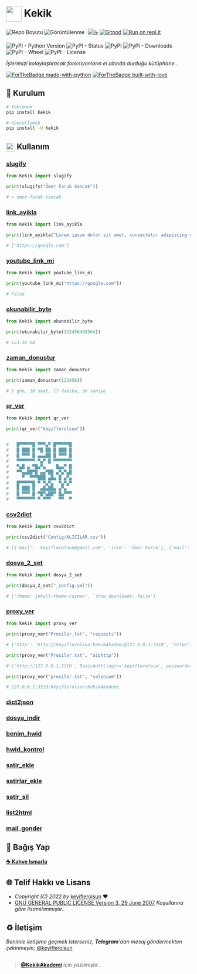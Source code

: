 # <img src="https://www.akashtrehan.com/assets/images/emoji/terminal.png" height="42" align="center"> Kekik

![Repo Boyutu](https://img.shields.io/github/repo-size/keyiflerolsun/SpotifyTakipci)
![Görüntülenme](https://hits.seeyoufarm.com/api/count/incr/badge.svg?url=https://github.com/keyiflerolsun/SpotifyTakipci&title=Görüntülenme)
<a href="https://KekikAkademi.org/Kahve" target="_blank"><img src="https://img.shields.io/badge/☕️-Kahve Ismarla-ffdd00" title="☕️" style="padding-left:5px;"></a>
[![Gitpod](https://img.shields.io/badge/Gitpod-Çalıştır-blue?logo=gitpod)](https://gitpod.io/#https://github.com/keyiflerolsun/SpotifyTakipci)
[![Run on repl.it](https://img.shields.io/badge/Replit-Çalıştır-green?logo=replit)](https://repl.it/github/keyiflerolsun/SpotifyTakipci)

![PyPI - Python Version](https://img.shields.io/pypi/pyversions/Kekik)
![PyPI - Status](https://img.shields.io/pypi/status/Kekik)
![PyPI](https://img.shields.io/pypi/v/Kekik)
![PyPI - Downloads](https://img.shields.io/pypi/dm/Kekik)
![PyPI - Wheel](https://img.shields.io/pypi/wheel/Kekik)
![PyPI - License](https://img.shields.io/pypi/l/Kekik)

*İşlerimizi kolaylaştıracak fonksiyonların el altında durduğu kütüphane..*

[![ForTheBadge made-with-python](http://ForTheBadge.com/images/badges/made-with-python.svg)](https://www.python.org/)
[![ForTheBadge built-with-love](http://ForTheBadge.com/images/badges/built-with-love.svg)](https://GitHub.com/keyiflerolsun/)

## 🚀 Kurulum

```bash
# Yüklemek
pip install Kekik

# Güncellemek
pip install -U Kekik
```

## <img src="https://i.imgur.com/ETZ1ABF.png" height="24" align="center"> Kullanım

### **[slugify](https://github.com/keyiflerolsun/Kekik/blob/main/Kekik/slugify.py)**
```python
from Kekik import slugify

print(slugify("Ömer Faruk Sancak"))

# » omer-faruk-sancak
```

### **[link_ayikla](https://github.com/keyiflerolsun/Kekik/blob/main/Kekik/link_islemleri.py)**
```python
from Kekik import link_ayikla

print(link_ayikla("Lorem ipsum dolor sit amet, consectetur adipiscing elit. Praesent ornare nec turpis at mollis. Aenean iaculis metus libero, a rhoncus justo suscipit quis. Suspendisse sodales ante eros. Curabitur sagittis massa lacus, vel placerat turpis aliquet ac. Nulla porta cursus consequat. Etiam tristique vestibulum maximus. Vestibulum scelerisque vehicula ex, non feugiat eros placerat a. Cras eleifend cursus felis. Nullam pulvinar dictum purus, eu lobortis sapien posuere accumsan. Integer suscipit nisi diam, nec gravida eros malesuada a. Sed vestibulum sollicitudin ex ut volutpat. Phasellus non magna sed neque blandit vestibulum vitae nec ante. https://google.com Proin fringilla ligula nec metus sagittis venenatis."))

# ['https://google.com']
```

### **[youtube_link_mi](https://github.com/keyiflerolsun/Kekik/blob/main/Kekik/link_islemleri.py)**
```python
from Kekik import youtube_link_mi

print(youtube_link_mi("https://google.com"))

# False
```

### **[okunabilir_byte](https://github.com/keyiflerolsun/Kekik/blob/main/Kekik/okunabilir_byte.py)**
```python
from Kekik import okunabilir_byte

print(okunabilir_byte(132456498564))

# 123.36 GB
```

### **[zaman_donustur](https://github.com/keyiflerolsun/Kekik/blob/main/Kekik/zaman_donustur.py)**
```python
from Kekik import zaman_donustur

print(zaman_donustur(123456))

# 1 gün, 10 saat, 17 dakika, 36 saniye
```

### **[qr_ver](https://github.com/keyiflerolsun/Kekik/blob/main/Kekik/qr_ver.py)**
```python
from Kekik import qr_ver

print(qr_ver("keyiflerolsun"))

                         
#   █▀▀▀▀▀█ ▀▀▀▄▀ █▀▀▀▀▀█  
#   █ ███ █ ▀█ ██ █ ███ █  
#   █ ▀▀▀ █ ▄▄▄██ █ ▀▀▀ █  
#   ▀▀▀▀▀▀▀ ▀▄▀ █ ▀▀▀▀▀▀▀  
#   ▀▄█ ▄ ▀█▄▀▄    █▄▄▀ █  
#   ▀▀▄▄██▀█ ▄▄▀██ ▄▀▄▀▄█  
#     ▀  ▀▀▀███ ▄█▄ █ ▄▀▄  
#   █▀▀▀▀▀█ ▀ ▀▄▀▄  ▀▄▀▄▀  
#   █ ███ █  ▄█▄██▄ ▄▀▄    
#   █ ▀▀▀ █ ▀█▀▄██▀ █▄▀▀▀  
#   ▀▀▀▀▀▀▀ ▀ ▀▀▀   ▀▀  ▀  
```

### **[csv2dict](https://github.com/keyiflerolsun/Kekik/blob/main/Kekik/csv2dict.py)**
```python
from Kekik import csv2dict

print(csv2dict('Config/ALICILAR.csv'))

# [{'mail': 'keyiflerolsun@gmail.com', 'isim': 'Ömer Faruk'}, {'mail': 'bakalim@gmail.com', 'isim': ''}]
```

### **[dosya_2_set](https://github.com/keyiflerolsun/Kekik/blob/main/Kekik/dosya_2_set.py)**
```python
from Kekik import dosya_2_set

print(dosya_2_set("_config.yml"))

# {'theme: jekyll-theme-cayman', 'show_downloads: false'}
```

### **[proxy_ver](https://github.com/keyiflerolsun/Kekik/blob/main/Kekik/proxy_ver.py)**
```python
from Kekik import proxy_ver

print(proxy_ver("Proxiler.txt", "requests"))

# {'http': 'http://keyiflerolsun:KekikAkademi@127.0.0.1:3310', 'https': 'http://keyiflerolsun:KekikAkademi@127.0.0.1:3310'}

print(proxy_ver("Proxiler.txt", "aiohttp"))

# ('http://127.0.0.1:3310', BasicAuth(login='keyiflerolsun', password='KekikAkademi', encoding='utf-8'))

print(proxy_ver("proxiler.txt", "selenium"))

# 127.0.0.1:3310:keyiflerolsun:KekikAkademi
```

### **[dict2json](https://github.com/keyiflerolsun/Kekik/blob/main/Kekik/dict2json.py)**
### **[dosya_indir](https://github.com/keyiflerolsun/Kekik/blob/main/Kekik/dosya_indir.py)**
### **[benim_hwid](https://github.com/keyiflerolsun/Kekik/blob/main/Kekik/hwid_kontrol.py)**
### **[hwid_kontrol](https://github.com/keyiflerolsun/Kekik/blob/main/Kekik/hwid_kontrol.py)**
### **[satir_ekle](https://github.com/keyiflerolsun/Kekik/blob/main/Kekik/txt_fetis.py)**
### **[satirlar_ekle](https://github.com/keyiflerolsun/Kekik/blob/main/Kekik/txt_fetis.py)**
### **[satir_sil](https://github.com/keyiflerolsun/Kekik/blob/main/Kekik/txt_fetis.py)**
### **[list2html](https://github.com/keyiflerolsun/Kekik/blob/main/Kekik/list2html.py)**
### **[mail_gonder](https://github.com/keyiflerolsun/Kekik/blob/main/Kekik/mail_gonder.py)**

## 💸 Bağış Yap

**[☕️ Kahve Ismarla](https://KekikAkademi.org/Kahve)**

## 🌐 Telif Hakkı ve Lisans

* *Copyright (C) 2022 by* [keyiflerolsun](https://github.com/keyiflerolsun) ❤️️
* [GNU GENERAL PUBLIC LICENSE Version 3, 29 June 2007](https://github.com/keyiflerolsun/Kekik/blob/master/LICENSE) *Koşullarına göre lisanslanmıştır..*

## ♻️ İletişim

*Benimle iletişime geçmek isterseniz, **Telegram**'dan mesaj göndermekten çekinmeyin;* [@keyiflerolsun](https://t.me/KekikKahve)

##

> **[@KekikAkademi](https://t.me/KekikAkademi)** *için yazılmıştır..*